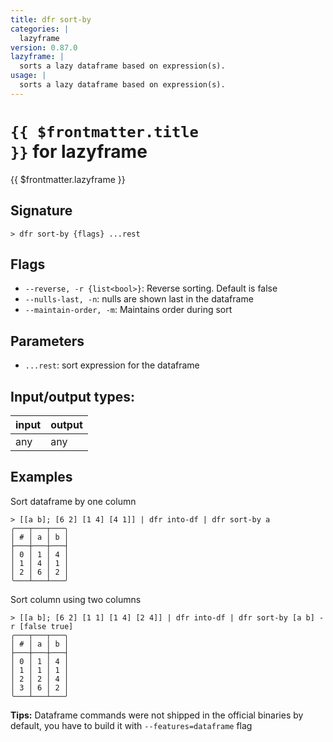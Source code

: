 ```yaml
---
title: dfr sort-by
categories: |
  lazyframe
version: 0.87.0
lazyframe: |
  sorts a lazy dataframe based on expression(s).
usage: |
  sorts a lazy dataframe based on expression(s).
---
```

<!-- This file is automatically generated. Please edit the command in https://github.com/nushell/nushell instead. -->

# <code>{{ $frontmatter.title }}</code> for lazyframe

<div class='command-title'>{{ $frontmatter.lazyframe }}</div>

## Signature

```> dfr sort-by {flags} ...rest```

## Flags

 -  `--reverse, -r {list<bool>}`: Reverse sorting. Default is false
 -  `--nulls-last, -n`: nulls are shown last in the dataframe
 -  `--maintain-order, -m`: Maintains order during sort

## Parameters

 -  `...rest`: sort expression for the dataframe


## Input/output types:

| input | output |
| ----- | ------ |
| any   | any    |

## Examples

Sort dataframe by one column
```nu
> [[a b]; [6 2] [1 4] [4 1]] | dfr into-df | dfr sort-by a
╭───┬───┬───╮
│ # │ a │ b │
├───┼───┼───┤
│ 0 │ 1 │ 4 │
│ 1 │ 4 │ 1 │
│ 2 │ 6 │ 2 │
╰───┴───┴───╯

```

Sort column using two columns
```nu
> [[a b]; [6 2] [1 1] [1 4] [2 4]] | dfr into-df | dfr sort-by [a b] -r [false true]
╭───┬───┬───╮
│ # │ a │ b │
├───┼───┼───┤
│ 0 │ 1 │ 4 │
│ 1 │ 1 │ 1 │
│ 2 │ 2 │ 4 │
│ 3 │ 6 │ 2 │
╰───┴───┴───╯

```


**Tips:** Dataframe commands were not shipped in the official binaries by default, you have to build it with `--features=dataframe` flag